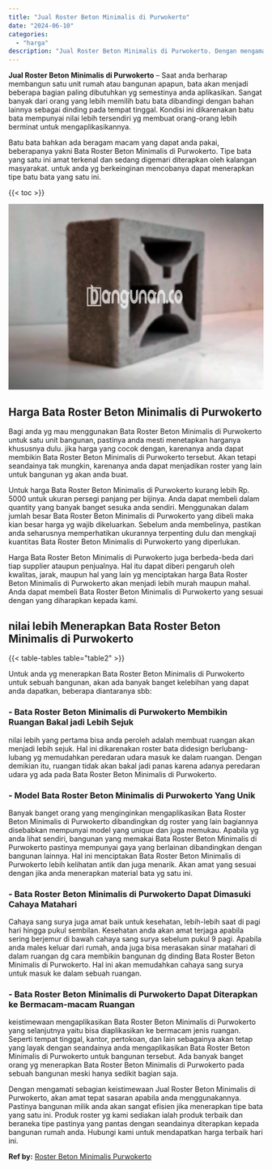 ```yaml
---
title: "Jual Roster Beton Minimalis di Purwokerto"
date: "2024-06-10"
categories: 
  - "harga"
description: "Jual Roster Beton Minimalis di Purwokerto. Dengan mengamati sebagian keistimewaan Jual Roster Beton Minimalis di Purwokerto, akan amat tepat sasaran apabila..."
---
```


**Jual Roster Beton Minimalis di Purwokerto** – Saat anda berharap membangun satu unit rumah atau bangunan apapun, bata akan menjadi beberapa bagian paling dibutuhkan yg semestinya anda aplikasikan. Sangat banyak dari orang yang lebih memilih batu bata dibandingi dengan bahan lainnya sebagai dinding pada tempat tinggal. Kondisi ini dikarenakan batu bata mempunyai nilai lebih tersendiri yg membuat orang-orang lebih berminat untuk mengaplikasikannya.

Batu bata bahkan ada beragam macam yang dapat anda pakai, beberapanya yakni Bata Roster Beton Minimalis di Purwokerto. Tipe bata yang satu ini amat terkenal dan sedang digemari diterapkan oleh kalangan masyarakat. untuk anda yg berkeinginan mencobanya dapat menerapkan tipe batu bata yang satu ini.

{{< toc >}}

![Jual Roster Beton Minimalis di Purwokerto](/images/bata-roster-minimalis-25.png)

## Harga Bata Roster Beton Minimalis di Purwokerto

Bagi anda yg mau menggunakan Bata Roster Beton Minimalis di Purwokerto untuk satu unit bangunan, pastinya anda mesti menetapkan harganya khususnya dulu. jika harga yang cocok dengan, karenanya anda dapat membikin Bata Roster Beton Minimalis di Purwokerto tersebut. Akan tetapi seandainya tak mungkin, karenanya anda dapat menjadikan roster yang lain untuk bangunan yg akan anda buat.

Untuk harga Bata Roster Beton Minimalis di Purwokerto kurang lebih Rp. 5000 untuk ukuran persegi panjang per bijinya. Anda dapat membeli dalam quantity yang banyak banget sesuka anda sendiri. Menggunakan dalam jumlah besar Bata Roster Beton Minimalis di Purwokerto yang dibeli maka kian besar harga yg wajib dikeluarkan. Sebelum anda membelinya, pastikan anda seharusnya memperhatikan ukurannya terpenting dulu dan mengkaji kuantitas Bata Roster Beton Minimalis di Purwokerto yang diperlukan.

Harga Bata Roster Beton Minimalis di Purwokerto juga berbeda-beda dari tiap supplier ataupun penjualnya. Hal itu dapat diberi pengaruh oleh kwalitas, jarak, maupun hal yang lain yg menciptakan harga Bata Roster Beton Minimalis di Purwokerto akan menjadi lebih murah maupun mahal. Anda dapat membeli Bata Roster Beton Minimalis di Purwokerto yang sesuai dengan yang diharapkan kepada kami.

## nilai lebih Menerapkan Bata Roster Beton Minimalis di Purwokerto

{{< table-tables table="table2" >}}

Untuk anda yg menerapkan Bata Roster Beton Minimalis di Purwokerto untuk sebuah bangunan, akan ada banyak banget kelebihan yang dapat anda dapatkan, beberapa diantaranya sbb:

### \- Bata Roster Beton Minimalis di Purwokerto Membikin Ruangan Bakal jadi Lebih Sejuk

nilai lebih yang pertama bisa anda peroleh adalah membuat ruangan akan menjadi lebih sejuk. Hal ini dikarenakan roster bata didesign berlubang-lubang yg memudahkan peredaran udara masuk ke dalam ruangan. Dengan demikian itu, ruangan tidak akan bakal jadi panas karena adanya peredaran udara yg ada pada Bata Roster Beton Minimalis di Purwokerto.

### \- Model Bata Roster Beton Minimalis di Purwokerto Yang Unik

Banyak banget orang yang menginginkan mengaplikasikan Bata Roster Beton Minimalis di Purwokerto dibandingkan dg roster yang lain bagiannya disebabkan mempunyai model yang unique dan juga memukau. Apabila yg anda lihat sendiri, bangunan yang memakai Bata Roster Beton Minimalis di Purwokerto pastinya mempunyai gaya yang berlainan dibandingkan dengan bangunan lainnya. Hal ini menciptakan Bata Roster Beton Minimalis di Purwokerto lebih kelihatan antik dan juga menarik. Akan amat yang sesuai dengan jika anda menerapkan material bata yg satu ini.

### \- Bata Roster Beton Minimalis di Purwokerto Dapat Dimasuki Cahaya Matahari

Cahaya sang surya juga amat baik untuk kesehatan, lebih-lebih saat di pagi hari hingga pukul sembilan. Kesehatan anda akan amat terjaga apabila sering berjemur di bawah cahaya sang surya sebelum pukul 9 pagi. Apabila anda males keluar dari rumah, anda juga bisa merasakan sinar matahari di dalam ruangan dg cara membikin bangunan dg dinding Bata Roster Beton Minimalis di Purwokerto. Hal ini akan memudahkan cahaya sang surya untuk masuk ke dalam sebuah ruangan.

### \- Bata Roster Beton Minimalis di Purwokerto Dapat Diterapkan ke Bermacam-macam Ruangan

keistimewaan mengaplikasikan Bata Roster Beton Minimalis di Purwokerto yang selanjutnya yaitu bisa diaplikasikan ke bermacam jenis ruangan. Seperti tempat tinggal, kantor, pertokoan, dan lain sebagainya akan tetap yang layak dengan seandainya anda mengaplikasikan Bata Roster Beton Minimalis di Purwokerto untuk bangunan tersebut. Ada banyak banget orang yg menerapkan Bata Roster Beton Minimalis di Purwokerto pada sebuah bangunan meski hanya sedikit bagian saja.

Dengan mengamati sebagian keistimewaan Jual Roster Beton Minimalis di Purwokerto, akan amat tepat sasaran apabila anda menggunakannya. Pastinya bangunan milik anda akan sangat efisien jika menerapkan tipe bata yang satu ini. Produk roster yg kami sediakan ialah produk terbaik dan beraneka tipe pastinya yang pantas dengan seandainya diterapkan kepada bangunan rumah anda. Hubungi kami untuk mendapatkan harga terbaik hari ini.

**Ref by:** [Roster Beton Minimalis Purwokerto](https://id.wikipedia.org/wiki/Roster)
